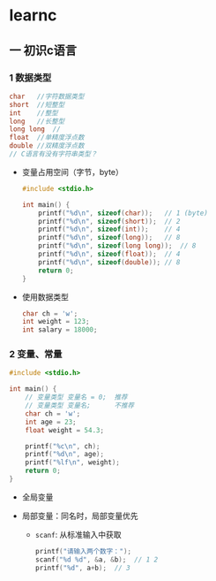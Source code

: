 # learnc

## 一 初识c语言

### 1 数据类型

```c
char   //字符数据类型
short  //短整型
int    //整型
long   //长整型
long long  //
float  //单精度浮点数
double //双精度浮点数
// C语言有没有字符串类型？
```

* 变量占用空间（字节，byte）

    ```c
    #include <stdio.h>
    
    int main() {
        printf("%d\n", sizeof(char));   // 1 (byte)
        printf("%d\n", sizeof(short));  // 2
        printf("%d\n", sizeof(int));    // 4
        printf("%d\n", sizeof(long));   // 8
        printf("%d\n", sizeof(long long));  // 8
        printf("%d\n", sizeof(float));  // 4
        printf("%d\n", sizeof(double)); // 8
        return 0;
    }
    ```

* 使用数据类型
    
    ```c
    char ch = 'w';
    int weight = 123;
    int salary = 18000;
    ```

### 2 变量、常量

```c
#include <stdio.h>

int main() {
    // 变量类型 变量名 = 0;  推荐
    // 变量类型 变量名;      不推荐
    char ch = 'w';
    int age = 23;
    float weight = 54.3;

    printf("%c\n", ch);
    printf("%d\n", age);
    printf("%lf\n", weight);
    return 0;
}
```

* 全局变量
* 局部变量：同名时，局部变量优先

  * `scanf`: 从标准输入中获取

    ```c
    printf("请输入两个数字：");
    scanf("%d %d", &a, &b);  // 1 2
    printf("%d", a+b);  // 3
    ```


